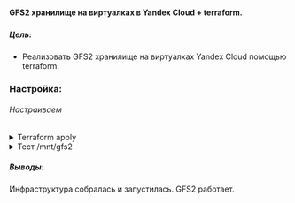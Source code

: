 #### GFS2 хранилище на виртуалках в Yandex Cloud + terraform.
###  




##### Цель:

* Реализовать GFS2 хранилище на виртуалках Yandex Cloud помощью terraform.


### Настройка:

###### Настраиваем

<details>
<summary>Terraform apply</summary>

#### Заммустим создание инфраструктуры
```
yandex_compute_instance.storage (local-exec): TASK [Mount FS] ****************************************************************
yandex_compute_instance.storage (local-exec): skipping: [178.154.206.85]
yandex_compute_instance.storage (local-exec): skipping: [178.154.207.25]
yandex_compute_instance.storage (local-exec): changed: [178.154.200.118]

yandex_compute_instance.storage (local-exec): PLAY RECAP *********************************************************************
yandex_compute_instance.storage (local-exec): 178.154.200.118            : ok=37   changed=33   unreachable=0    failed=0    skipped=0    rescued=0    ignored=0
yandex_compute_instance.storage (local-exec): 178.154.201.180            : ok=4    changed=4    unreachable=0    failed=0    skipped=0    rescued=0    ignored=0
yandex_compute_instance.storage (local-exec): 178.154.206.85             : ok=23   changed=19   unreachable=0    failed=0    skipped=14   rescued=0    ignored=0
yandex_compute_instance.storage (local-exec): 178.154.207.25             : ok=23   changed=19   unreachable=0    failed=0    skipped=14   rescued=0    ignored=0

yandex_compute_instance.storage: Creation complete after 3m13s [id=fhm286jsegbt5kcft4pg]

Apply complete! Resources: 4 added, 0 changed, 0 destroyed.
```


#### Инфраструктура собралась

```
ssh -i ../../private/id_rsa maxim@178.154.206.85
[maxim@node-1 ~]$ sudo pcs status
Cluster name: mycluster
Stack: corosync
Current DC: node-1 (version 1.1.23-1.el7_9.1-9acf116022) - partition with quorum
Last updated: Mon Nov 27 12:06:37 2023
Last change: Mon Nov 27 12:05:49 2023 by root via cibadmin on node-0

3 nodes configured
9 resource instances configured

Online: [ node-0 node-1 node-2 ]

Full list of resources:

Clone Set: dlm-clone [dlm]
    Started: [ node-0 node-1 node-2 ]
Clone Set: clvmd-clone [clvmd]
    Started: [ node-0 node-1 node-2 ]
Clone Set: clusterfs-clone [clusterfs]
    Started: [ node-0 node-1 node-2 ]

Daemon Status:
 corosync: active/enabled
 pacemaker: active/enabled
 pcsd: active/enabled
[maxim@node-1 ~]$ df -h
Файловая система                  Размер Использовано  Дост Использовано% Cмонтировано в
devtmpfs                            1,9G            0  1,9G            0% /dev
tmpfs                               1,9G          75M  1,8G            4% /dev/shm
tmpfs                               1,9G         672K  1,9G            1% /run
tmpfs                               1,9G            0  1,9G            0% /sys/fs/cgroup
/dev/vda2                            10G         2,1G  8,0G           21% /
tmpfs                               379M            0  379M            0% /run/user/1001
/dev/mapper/cluster_vg-cluster_lv   900M          37M  864M            5% /mnt/gfs2
```
</details>

<details>
<summary>Тест /mnt/gfs2</summary>


#### Проверим /mnt/gfs2
###### Создадим на одном узле файл в /mnt/gfs2
```
ssh -i ../../private/id_rsa maxim@178.154.206.85
[maxim@node-1 ~]$ sudo -i
[root@node-1 ~]# ls -lsa  /mnt/gfs2/
итого 4
4 drwxr-xr-x. 2 root root 3864 ноя 27 12:20 .
0 drwxr-xr-x. 3 root root   18 ноя 27 12:05 ..
[root@node-1 ~]# echo \"test-LAB-OTUS-Lesson3 - `date`\" >> /mnt/gfs2/public.txt
[root@node-1 ~]# ls -lsa  /mnt/gfs2/
итого 12
4 drwxr-xr-x. 2 root root 3864 ноя 27 12:28 .
0 drwxr-xr-x. 3 root root   18 ноя 27 12:05 ..
8 -rw-r--r--. 1 root root   59 ноя 27 12:28 public.txt

```

###### Проверим на другом узле файл /mnt/gfs2/public.txt

```
ssh -i ../../private/id_rsa maxim@178.154.207.25
[maxim@node-2 ~]$ ls -lsa /mnt/gfs2/public.txt
8 -rw-r--r--. 1 root root 59 ноя 27 12:28 /mnt/gfs2/public.txt
[maxim@node-2 ~]$ cat /mnt/gfs2/public.txt
"test-LAB-OTUS-Lesson3 - Пн ноя 27 12:28:24 UTC 2023"
[maxim@node-2 ~]$
```


</details>

##### Выводы:
Инфраструктура собралась и запустилась. GFS2 работает.
